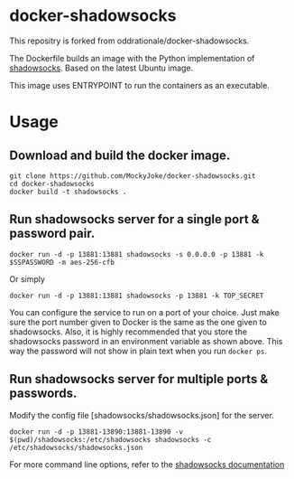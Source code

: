 docker-shadowsocks
==================
This repositry is forked from oddrationale/docker-shadowsocks.

The Dockerfile builds an image with the Python implementation of [shadowsocks](https://github.com/shadowsocks/shadowsocks). Based on the latest Ubuntu image.

This image uses ENTRYPOINT to run the containers as an executable. 

Usage
==================
Download and build the docker image.
-----------

    git clone https://github.com/MockyJoke/docker-shadowsocks.git
    cd docker-shadowsocks
    docker build -t shadowsocks .
    
Run shadowsocks server for a single port & password pair.
-----------

    docker run -d -p 13881:13881 shadowsocks -s 0.0.0.0 -p 13881 -k $SSPASSWORD -m aes-256-cfb
    
Or simply

    docker run -d -p 13881:13881 shadowsocks -p 13881 -k TOP_SECRET
    
You can configure the service to run on a port of your choice. Just make sure the port number given to Docker is the same as the one given to shadowsocks. Also, it is  highly recommended that you store the shadowsocks password in an environment variable as shown above. This way the password will not show in plain text when you run `docker ps`.

Run shadowsocks server for multiple ports & passwords.
-----------
Modify the config file [shadowsocks/shadowsocks.json] for the server.

    docker run -d -p 13881-13890:13881-13890 -v $(pwd)/shadowsocks:/etc/shadowsocks shadowsocks -c /etc/shadowsocks/shadowsocks.json

For more command line options, refer to the [shadowsocks documentation](https://github.com/shadowsocks/shadowsocks)
